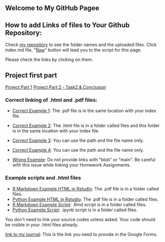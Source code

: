 ## Welcome to My GitHub Pagee

## How to add Links of files to Your Github Repository:

Check [my repository](https://github.com/BU-IE-423/fall-23-mrgklp) to see the folder names and the uploaded files. Click index.md file, "[Raw](https://raw.githubusercontent.com/BU-IE-423/fall-23-mrgklp/main/index.md)" button will lead you to the script for this page. 

Please check the links by clicking on them. 

## Project first part

[Project Part 1](IE_423_Project_Part_1_final.html)
[Project Part 2 - Task2 & Conclusion](IE_423_Project_Part2_Task1.html)

### Correct linking of .html and .pdf files:


* [Correct Example 1](https://bu-ie-423.github.io/fall-23-ilaydacelenkk/IE423_Fall23_Syllabus.pdf): The .pdf file is in the same location with your index file.
* [Correct Example 2](https://bu-ie-423.github.io/fall-23-ilaydacelenkk/files/How%20to%20export%20your%20work%20as%20an%20HTML%20file.pdf): The .html file is in a folder called files and this folder is in the same location with your index file.

* [Correct Example 3](IE423_Fall23_Syllabus.pdf): You can use the path and the file name only.

* [Correct Example 4](files/How%20to%20export%20your%20work%20as%20an%20HTML%20file.pdf): You can use the path and the file name only.

* [Wrong Example](https://github.com/BU-IE-423/fall-23-ilaydacelenkk/blob/main/IE423_Fall23_Syllabus.pdf): Do not provide links with "blob" or "main". Be careful with this issue while linking your Homework Assignments.


### Example scripts and .html files
* [R Markdown Example HTML in Rstudio](files/R_Markdown_Example_in_RStudio.html): The .pdf file is in a folder called files.
* [Python Example HTML in Rstudio](files/python_example_in_Jupyter_Notebook.html): The .pdf file is in a folder called files.
* [R Markdown Example Script](https://github.com/BU-IE-423/fall-23-ilaydacelenkk/blob/main/files/R_Markdown_Example_in_RStudio.Rmd): .Rmd script is in a folder called files.
* [Python Example Script](https://github.com/BU-IE-423/fall-23-ilaydacelenkk/blob/main/files/python_example_in_Jupyter_Notebook.ipynb): .ipynb script is in a folder called files.

You don't need to link your source codes unless asked. Your code should be visible in your .html files already. 



[link to my journal](https://bu-ie-423.github.io/fall-23-ilaydacelenkk/): This is the link you need to provide in the Google Forms.


